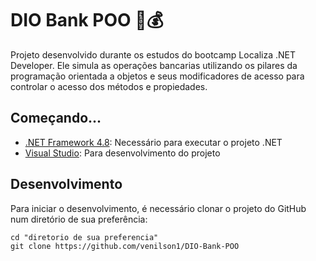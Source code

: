 # DIO Bank POO 🎯💰

Projeto desenvolvido durante os estudos do bootcamp Localiza .NET Developer. Ele simula as operações bancarias utilizando os pilares da programação orientada a objetos e seus modificadores de acesso para controlar o acesso dos métodos e propiedades.

## Começando...

- [.NET Framework 4.8](https://dotnet.microsoft.com/download/dotnet-framework/net48): Necessário para executar o projeto .NET
- [Visual Studio](https://visualstudio.microsoft.com/pt-br/downloads/): Para desenvolvimento do projeto


## Desenvolvimento

Para iniciar o desenvolvimento, é necessário clonar o projeto do GitHub num diretório de sua preferência:
```shell
cd "diretorio de sua preferencia"
git clone https://github.com/venilson1/DIO-Bank-POO
```


